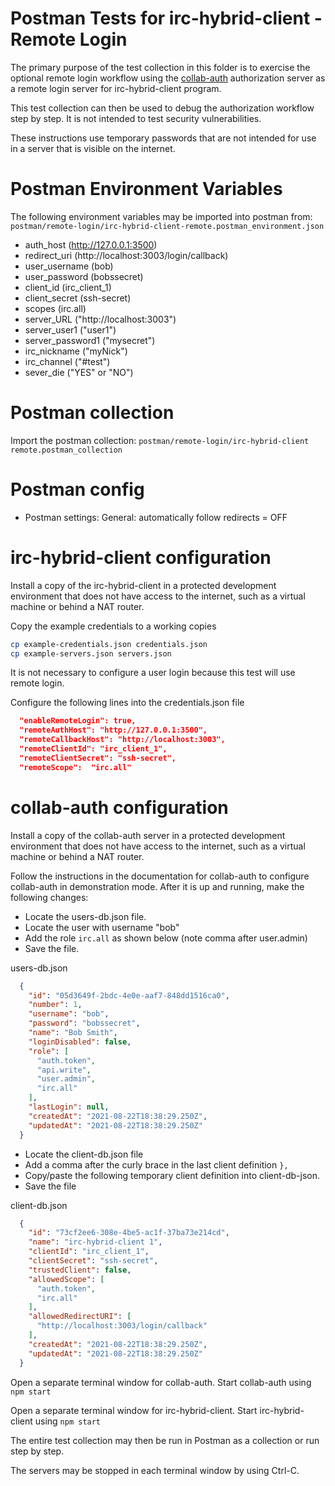 # Postman Tests for irc-hybrid-client - Remote Login

The primary purpose of the test collection in this folder is to exercise the 
optional remote login workflow using the 
[collab-auth](https://github.com/cotarr/collab-auth) authorization server
as a remote login server for irc-hybrid-client program.

This test collection can then be used to debug the authorization workflow step by step.
It is not intended to test security vulnerabilities.

These instructions use temporary passwords that are not 
intended for use in a server that is visible on the internet.

# Postman Environment Variables 

The following environment variables may be imported into postman from: `postman/remote-login/irc-hybrid-client-remote.postman_environment.json`

- auth_host        (http://127.0.0.1:3500)
- redirect_uri     (http://localhost:3003/login/callback)
- user_username    (bob)
- user_password    (bobssecret)
- client_id        (irc_client_1)
- client_secret    (ssh-secret)
- scopes           (irc.all)
- server_URL       ("http://localhost:3003")
- server_user1     ("user1")
- server_password1 ("mysecret")
- irc_nickname     ("myNick")
- irc_channel      ("#test")
- sever_die ("YES" or "NO")

# Postman collection

Import the postman collection: `postman/remote-login/irc-hybrid-client remote.postman_collection`

# Postman config
* Postman settings: General: automatically follow redirects = OFF

# irc-hybrid-client configuration

Install a copy of the irc-hybrid-client in a protected development environment
that does not have access to the internet, such as a virtual machine or behind a NAT router.

Copy the example credentials to a working copies

```bash
cp example-credentials.json credentials.json
cp example-servers.json servers.json
```

It is not necessary to configure a user login because this test will use remote login.

Configure the following lines into the credentials.json file

```json
  "enableRemoteLogin": true,
  "remoteAuthHost": "http://127.0.0.1:3500",
  "remoteCallbackHost": "http://localhost:3003",
  "remoteClientId": "irc_client_1",
  "remoteClientSecret": "ssh-secret",
  "remoteScope":  "irc.all"
```

# collab-auth configuration

Install a copy of the collab-auth server in a protected development environment
that does not have access to the internet, such as a virtual machine or behind a NAT router.

Follow the instructions in the documentation for collab-auth to configure
collab-auth in demonstration mode. After it is up and running,
make the following changes:

* Locate the users-db.json file. 
* Locate the user with username "bob"
* Add the role `irc.all` as shown below (note comma after user.admin)
* Save the file.

users-db.json
```json
  {
    "id": "05d3649f-2bdc-4e0e-aaf7-848dd1516ca0",
    "number": 1,
    "username": "bob",
    "password": "bobssecret",
    "name": "Bob Smith",
    "loginDisabled": false,
    "role": [
      "auth.token",
      "api.write",
      "user.admin",
      "irc.all"
    ],
    "lastLogin": null,
    "createdAt": "2021-08-22T18:38:29.250Z",
    "updatedAt": "2021-08-22T18:38:29.250Z"
  }
```

* Locate the client-db.json file
* Add a comma after the curly brace in the last client definition `},`
* Copy/paste the following temporary client definition into client-db-json.
* Save the file

client-db.json
```json
  {
    "id": "73cf2ee6-308e-4be5-ac1f-37ba73e214cd",
    "name": "irc-hybrid-client 1",
    "clientId": "irc_client_1",
    "clientSecret": "ssh-secret",
    "trustedClient": false,
    "allowedScope": [
      "auth.token",
      "irc.all"
    ],
    "allowedRedirectURI": [
      "http://localhost:3003/login/callback"
    ],
    "createdAt": "2021-08-22T18:38:29.250Z",
    "updatedAt": "2021-08-22T18:38:29.250Z"
  }
```

Open a separate terminal window for collab-auth. Start collab-auth using `npm start`

Open a separate terminal window for irc-hybrid-client. Start irc-hybrid-client using `npm start`

The entire test collection may then be run in Postman as a collection or run step by step.

The servers may be stopped in each terminal window by using Ctrl-C.


